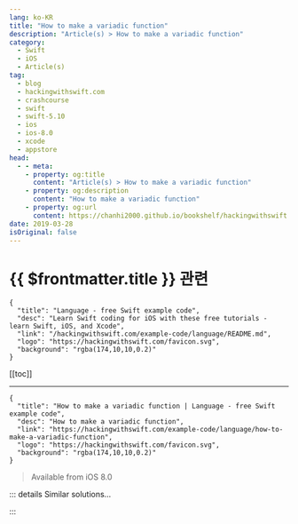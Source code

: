 ```yaml
---
lang: ko-KR
title: "How to make a variadic function"
description: "Article(s) > How to make a variadic function"
category:
  - Swift
  - iOS
  - Article(s)
tag: 
  - blog
  - hackingwithswift.com
  - crashcourse
  - swift
  - swift-5.10
  - ios
  - ios-8.0
  - xcode
  - appstore
head:
  - - meta:
    - property: og:title
      content: "Article(s) > How to make a variadic function"
    - property: og:description
      content: "How to make a variadic function"
    - property: og:url
      content: https://chanhi2000.github.io/bookshelf/hackingwithswift.com/example-code/language/how-to-make-a-variadic-function.html
date: 2019-03-28
isOriginal: false
---
```


# {{ $frontmatter.title }} 관련

```component VPCard
{
  "title": "Language - free Swift example code",
  "desc": "Learn Swift coding for iOS with these free tutorials - learn Swift, iOS, and Xcode",
  "link": "/hackingwithswift.com/example-code/language/README.md",
  "logo": "https://hackingwithswift.com/favicon.svg",
  "background": "rgba(174,10,10,0.2)"
}
```

[[toc]]

---

```component VPCard
{
  "title": "How to make a variadic function | Language - free Swift example code",
  "desc": "How to make a variadic function",
  "link": "https://hackingwithswift.com/example-code/language/how-to-make-a-variadic-function",
  "logo": "https://hackingwithswift.com/favicon.svg",
  "background": "rgba(174,10,10,0.2)"
}
```

> Available from iOS 8.0

<!-- TODO: 작성 -->

<!-- 
Variadic functions are functions that accept any number of parameters. The most common one in Swift is `print()` - most people use it to print a single value, but you can actually pass as many as you want, like this:

```swift
print(1, 2, 3, 4, 5)
```

To make a variadic function of your own, just add `...` after any parameter. For example, we could write a `sum()` function that accepts any number of integers and adds them together, like this:

```swift
func sum1(_ numbers: Int...) -> Int {
    var total = 0

    for number in numbers {
        total += number
    }

    return total
}
```

Or if you wanted to write that functionally, you would use `reduce()`:

```swift
func sum2(_ numbers: Int...) -> Int {
    return numbers.reduce(0, +)
}
```

Notice how we specify `Int...` rather than `Int` - that means this function can be called using no integers, one integer, or even a hundred integers, and Swift will automatically convert them to be an array of integers inside the function.

So, it would be called like this:

```swift
let total = sum2(1, 2, 3, 4, 5)
```

-->

::: details Similar solutions…

<!--
/quick-start/concurrency/how-to-make-function-parameters-isolated">How to make function parameters isolated 
/quick-start/concurrency/what-is-an-asynchronous-function">What is an asynchronous function? 
/quick-start/concurrency/what-is-a-synchronous-function">What is a synchronous function? 
/quick-start/concurrency/how-to-call-an-async-function-using-async-let">How to call an async function using async let 
/example-code/language/how-to-use-the-zip-function-to-join-two-arrays">How to use the zip() function to join two arrays</a>
-->

:::

